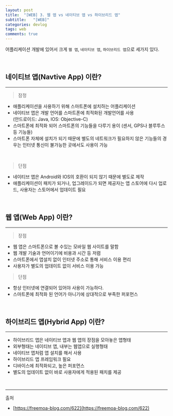 ```yaml
---
layout: post
title:  "[WEB] 3. 웹 앱 vs 네이티브 앱 vs 하이브리드 앱"
subtitle:   "[WEB]"
categories: devlog
tags: web
comments: true
---
```


어플리케이션 개발에 있어서 크게 `웹 앱`, `네이티브 앱`, `하이브리드 앱`으로 세가지 있다.

<br>


## 네이티브 앱(Navtive App) 이란?
---

> 잠정

- 애플리케이션을 사용하기 위해 스마트폰에 설치하는 어플리케이션
- 네이티브 앱은 개발 언어를 스마트폰에 최적화된 개발언어를 사용  
  (안드로이드: Java, IOS: Objective-C)
- 스마트폰에 최적화 되어 스마트폰의 기능들을 다루기 용이
  (센서, GPS나 블루투스 등 기능들)  
- 스마트폰 자체에 설치가 되기 때문에 별도의 네트워크가 필요하지 않은 기능들의 경우는 인터넷 통신이 불가능한 곳에서도 사용이 가능

<br>

> 단점

- 네이티브 앱은 Android와 IOS의 호환이 되지 않기 때문에 별도로 제작
- 애플리케이션이 패치가 되거나, 업그레이드가 되면 제공자는 앱 스토어에 다시 업로드, 사용자는 스토어에서 업데이트 필요

<br>


## 웹 앱(Web App) 이란?
---

> 장점

- 웹 앱은 스마트폰으로 볼 수있는 모바일 웹 사이트를 말함
- 웹 개발 기술과 언어이기에 비용과 시간 등 저렴
- 스마트폰에서 앱설치 없이 인터넷 주소로 통해 서비스 이용 편리
- 사용자가 별도의 업데이트 없이 서비스 이용 가능

> 단점

- 항상 인터넷에 연결되어 있어야 사용이 가능하다.
- 스마트폰에 최적화 된 언어가 아니기에 상대적으로 부족한 퍼포먼스

<br>


## 하이브리드 앱(Hybrid App) 이란?
---

- 하이브리드 앱은 네이티브 앱과 웹 앱의 장점을 모아놓은 앱형태
- 외부형태는 네이티브 앱, 내부는 웹앱으로 실행형태
- 네이티브 앱처럼 앱 설치를 해서 사용
- 하이브리드 앱 프레임워크 필요
- 디바이스에 최적화되고, 높은 퍼포먼스
- 별도의 업데이트 없이 바로 사용자에게 적용된 패치를 제공


<br>


---
출처

+ [https://freemoa-blog.com/622](https://freemoa-blog.com/622)